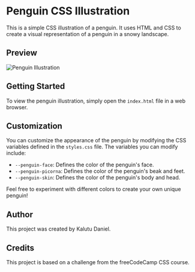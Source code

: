 # Penguin CSS Illustration
This is a simple CSS illustration of a penguin. It uses HTML and CSS to create a visual representation of a penguin in a snowy landscape.

## Preview
![Penguin Illustration](./preview.png)

## Getting Started
To view the penguin illustration, simply open the `index.html` file in a web browser.

## Customization
You can customize the appearance of the penguin by modifying the CSS variables defined in the `styles.css` file. The variables you can modify include:

- `--penguin-face`: Defines the color of the penguin's face.
- `--penguin-picorna`: Defines the color of the penguin's beak and feet.
- `--penguin-skin`: Defines the color of the penguin's body and head.

Feel free to experiment with different colors to create your own unique penguin!

## Author
This project was created by Kalutu Daniel.

## Credits
This project is based on a challenge from the freeCodeCamp CSS course.

